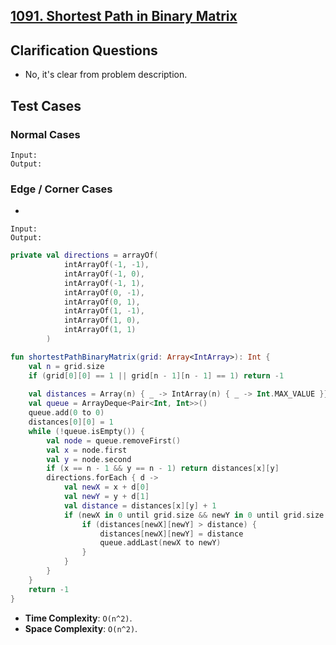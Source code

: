 ## [1091. Shortest Path in Binary Matrix](https://leetcode.com/problems/shortest-path-in-binary-matrix/)

## Clarification Questions
* No, it's clear from problem description.
 
## Test Cases
### Normal Cases
```
Input: 
Output: 
```
### Edge / Corner Cases
* 
```
Input: 
Output: 
```

```kotlin
private val directions = arrayOf(
            intArrayOf(-1, -1),
            intArrayOf(-1, 0),
            intArrayOf(-1, 1),
            intArrayOf(0, -1),
            intArrayOf(0, 1),
            intArrayOf(1, -1),
            intArrayOf(1, 0),
            intArrayOf(1, 1)
        )

fun shortestPathBinaryMatrix(grid: Array<IntArray>): Int {
    val n = grid.size
    if (grid[0][0] == 1 || grid[n - 1][n - 1] == 1) return -1
    
    val distances = Array(n) { _ -> IntArray(n) { _ -> Int.MAX_VALUE }}
    val queue = ArrayDeque<Pair<Int, Int>>()
    queue.add(0 to 0)
    distances[0][0] = 1
    while (!queue.isEmpty()) {
        val node = queue.removeFirst()
        val x = node.first
        val y = node.second
        if (x == n - 1 && y == n - 1) return distances[x][y]
        directions.forEach { d ->
            val newX = x + d[0]
            val newY = y + d[1]
            val distance = distances[x][y] + 1
            if (newX in 0 until grid.size && newY in 0 until grid.size && grid[newX][newY] == 0) {
                if (distances[newX][newY] > distance) {
                    distances[newX][newY] = distance
                    queue.addLast(newX to newY)
                }
            }
        }
    }
    return -1
}
```

* **Time Complexity**: `O(n^2)`.
* **Space Complexity**: `O(n^2)`.